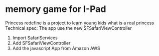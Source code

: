 # memory game for I-Pad
Princess redefine is a project to learn young kids what is a real princess
Technical spec:
The app use the new SFSafariViewController
1. Import SafariServices
2. Add SFSafariViewController
3. Add the javascript App from Amazon AWS
